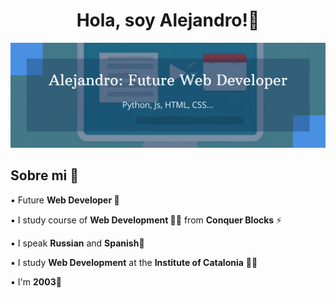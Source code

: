 <div aling='center'>
  <h1 align='center'>Hola, soy Alejandro!👋</h1>
</div>
<img src="https://github.com/al3-rom/al3-rom/blob/main/alejandro-build_64782063.png">


<h2 align='left'> Sobre mi 💬</h2>
<p>▪️ Future <strong>Web Developer 🤔</strong></p>
<p>▪️ I study course of <strong>Web Development 👨‍💻</strong> from <strong>Conquer Blocks</strong> ⚡</p>
<p>▪️ I speak <strong>Russian</strong> and <strong>Spanish👀</strong></p>
<p>▪️ I study <strong>Web Development</strong> at the <strong>Institute of Catalonia</strong> 👨‍🎓</p>
<p>▪️ I'm <strong>2003</strong>🦂</p>

<!--
**al3-rom/al3-rom** is a ✨ _special_ ✨ repository because its `README.md` (this file) appears on your GitHub profile.

Here are some ideas to get you started:

- 🔭 I’m currently working on ...
- 🌱 I’m currently learning ...
- 👯 I’m looking to collaborate on ...
- 🤔 I’m looking for help with ...
- 💬 Ask me about ...
- 📫 How to reach me: ...
- 😄 Pronouns: ...
- ⚡ Fun fact: ...
-->
